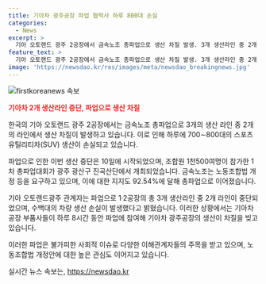 ```yaml
---
title: 기아차 광주공장 파업 협력사 하루 800대 손실
categories:
  - News
excerpt: >
  기아 오토랜드 광주 2공장에서 금속노조 총파업으로 생산 차질 발생. 3개 생산라인 중 2개 라인 중단으로 수백여대 차량 생산 손실 예상. 노동조합법 개정 요구 등으로 전국금속노동조합 광주전남지부 1천500명 파업참여, 부품조달 중단 등으로 혼란 가중. 기아차와 부품 공급업체 간의 교섭과정 논란 및 경제 6단체와의 갈등도 논란. (150자)
feature_text: >
  기아 오토랜드 광주 2공장에서 금속노조 총파업으로 생산 차질 발생. 3개 생산라인 중 2개 라인 중단으로 수백여대 차량 생산 손실 예상. 노동조합법 개정 요구 등으로 전국금속노동조합 광주전남지부 1천500명 파업참여, 부품조달 중단 등으로 혼란 가중. 기아차와 부품 공급업체 간의 교섭과정 논란 및 경제 6단체와의 갈등도 논란. (150자)
image: 'https://newsdao.kr/res/images/meta/newsdao_breakingnews.jpg'
---
```


<p><img src="https://newsdao.kr/res/images/meta/newsdao_breakingnews.jpg" alt="firstkoreanews 속보" /></p>

<p><b><span style="color: #ee2323;">기아차 2개 생산라인 중단, 파업으로 생산 차질</span></b></p>

<p>한국의 기아 오토랜드 광주 2공장에서는 금속노조 총파업으로 3개의 생산 라인 중 2개의 라인에서 생산 차질이 발생하고 있습니다. 이로 인해 하루에 700∼800대의 스포츠유틸리티차(SUV) 생산이 손실되고 있습니다.</p>

<p>파업으로 인한 이번 생산 중단은 10일에 시작되었으며, 조합원 1천500여명이 참가한 1차 총파업대회가 광주 광산구 진곡산단에서 개최되었습니다. 금속노조는 노동조합법 개정 등을 요구하고 있으며, 이에 대한 지지도 92.54%에 달해 총파업으로 이어졌습니다.</p>

<p>기아 오토랜드광주 관계자는 파업으로 1·2공장의 총 3개 생산라인 중 2개 라인이 중단되었으며, 수백대의 차량 생산 손실이 발생했다고 밝혔습니다. 이러한 상황에서는 기아차 공장 부품사들이 하루 8시간 동안 파업에 참여해 기아차 광주공장의 생산이 차질을 빚고 있습니다.</p>

<p>이러한 파업은 불가피한 사회적 이슈로 다양한 이해관계자들의 주목을 받고 있으며, 노동조합법 개정안에 대한 높은 관심도 이어지고 있습니다.</p>
실시간 뉴스 속보는, <a href="https://newsdao.kr" rel="dofollow">https://newsdao.kr</a>


